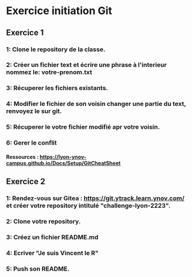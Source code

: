# **Exercice initiation Git**
  
  ## Exercice 1
  
  ### 1: Clone le repository de la classe.
  
  
  
  ### 2: Créer un fichier text et écrire une phrase à l'interieur nommez le: votre-prenom.txt
  
  
  
  ### 3: Récuperer les fichiers existants.
  
  
  
  ### 4: Modifier le fichier de son voisin changer une partie du text, renvoyez le sur git.
  
  
  
  ### 5: Récuperer le votre fichier modifié apr votre voisin.
  
  ### 6: Gerer le conflit 
  
  
  
  #### Ressources : https://lyon-ynov-campus.github.io/Docs/Setup/GitCheatSheet
  
  
  
  
  ## Exercice 2
  
  ### 1: Rendez-vous sur Gitea : https://git.ytrack.learn.ynov.com/ et créer votre repository intitulé "challenge-lyon-2223".
  
  ### 2: Clone votre repository.
  
  ### 3: Créez un fichier README.md 
  
  ### 4: Ecriver "Je suis Vincent le R" 
  
  ### 5: Push son README.
  
  
